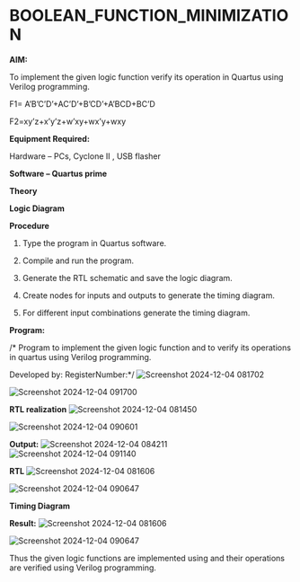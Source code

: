 # BOOLEAN_FUNCTION_MINIMIZATION

**AIM:**

To implement the given logic function verify its operation in Quartus using Verilog programming.

F1= A’B’C’D’+AC’D’+B’CD’+A’BCD+BC’D 

F2=xy’z+x’y’z+w’xy+wx’y+wxy

**Equipment Required:**

Hardware – PCs, Cyclone II , USB flasher

**Software – Quartus prime**

**Theory**

**Logic Diagram**

**Procedure**

1.	Type the program in Quartus software.

2.	Compile and run the program.

3.	Generate the RTL schematic and save the logic diagram.

4.	Create nodes for inputs and outputs to generate the timing diagram.

5.	For different input combinations generate the timing diagram.


**Program:**

/* Program to implement the given logic function and to verify its operations in quartus using Verilog programming. 

Developed by: RegisterNumber:*/
![Screenshot 2024-12-04 081702](https://github.com/user-attachments/assets/5d2eb5ec-36a8-4ab2-834d-3f7a54955b82)

![Screenshot 2024-12-04 091700](https://github.com/user-attachments/assets/f2004c45-8a83-475b-8b47-2bfeec9a328c)


**RTL realization**
![Screenshot 2024-12-04 081450](https://github.com/user-attachments/assets/a3a9964e-4285-432b-bc2d-e650922b233b)

![Screenshot 2024-12-04 090601](https://github.com/user-attachments/assets/9b1349ce-2653-46fd-ad06-71a3ba902389)

**Output:**
![Screenshot 2024-12-04 084211](https://github.com/user-attachments/assets/5fa0c867-8bed-4c18-8747-a1f7768428ab)
![Screenshot 2024-12-04 091140](https://github.com/user-attachments/assets/b4806a21-64c6-46f8-aeba-119b5408d71e)

**RTL**
![Screenshot 2024-12-04 081606](https://github.com/user-attachments/assets/15f61791-7128-4365-a010-beea2d5363e1)

![Screenshot 2024-12-04 090647](https://github.com/user-attachments/assets/50bced30-e400-4825-8f2c-8ab409314cc3)


**Timing Diagram**

**Result:**
![Screenshot 2024-12-04 081606](https://github.com/user-attachments/assets/7ac06bca-0d4c-42aa-9f53-2f406860cf47)

![Screenshot 2024-12-04 090647](https://github.com/user-attachments/assets/5785a083-a699-433e-a4b2-833780d8442e)




Thus the given logic functions are implemented using and their operations are verified using Verilog programming.

